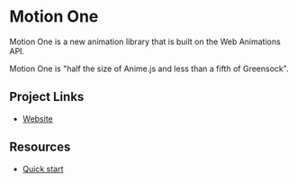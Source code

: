 # Motion One

Motion One is a new animation library that is built on the Web Animations API.

Motion One is "half the size of Anime.js and less than a fifth of Greensock".

## Project Links
  * [Website](https://motion.dev/)

## Resources
  * [Quick start](https://motion.dev/guides/quick-start)
